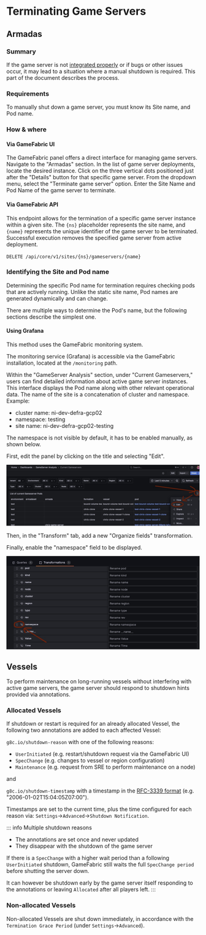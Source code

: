# Terminating Game Servers

## Armadas

### Summary

If the game server is not [integrated properly](./using-the-agones-sdk.md) or if bugs or other issues occur, it may lead to a situation where a manual shutdown is required. This part of the document describes the process.

### Requirements

To manually shut down a game server, you must know its Site name, and Pod name.

### How & where

#### Via GameFabric UI

The GameFabric panel offers a direct interface for managing game servers. Navigate to the "Armadas" section. In the list of game server deployments, locate the desired instance. Click on the three vertical dots positioned just after the "Details" button for that specific game server. From the dropdown menu, select the "Terminate game server" option. Enter the Site Name and Pod Name of the game server to terminate.

#### Via GameFabric API
This endpoint allows for the termination of a specific game server instance within a given site. The `{ns}` placeholder represents the site name, and `{name}` represents the unique identifier of the game server to be terminated. Successful execution removes the specified game server from active deployment.

`DELETE /api/core/v1/sites/{ns}/gameservers/{name}`

### Identifying the Site and Pod name

Determining the specific Pod name for termination requires checking pods that are actively running. Unlike the static site name, Pod names are generated dynamically and can change.

There are multiple ways to determine the Pod's name, but the following sections describe the simplest one.

#### Using Grafana

This method uses the GameFabric monitoring system.

The monitoring service (Grafana) is accessible via the GameFabric installation, located at the `/monitoring` path.

Within the "GameServer Analysis" section, under "Current Gameservers," users can find detailed information about active game server instances.
This interface displays the Pod name along with other relevant operational data.
The name of the site is a concatenation of cluster and namespace.
Example:

- cluster name: ni-dev-defra-gcp02
- namespace: testing
- site name: ni-dev-defra-gcp02-testing

The namespace is not visible by default, it has to be enabled manually, as shown below.

First, edit the panel by clicking on the title and selecting "Edit".

![Current Gameservers in Grafana](./images/monitoring/monitoring_edit_gameserver_columns.png)

Then, in the "Transform" tab, add a new "Organize fields" transformation.

Finally, enable the "namespace" field to be displayed. 

![Enable Namespace in Grafana](./images/monitoring/monitoring_enable_namespace.png)


## Vessels

To perform maintenance on long-running vessels without interfering with active game servers, the game server should respond to shutdown hints provided via annotations.

### Allocated Vessels

If shutdown or restart is required for an already allocated Vessel, the following two annotations are added to each affected Vessel:

`g8c.io/shutdown-reason` with one of the following reasons:

* `UserInitiated` (e.g. restart/shutdown request via the GameFabric UI)
* `SpecChange`    (e.g. changes to vessel or region configuration)
* `Maintenance`   (e.g. request from SRE to perform maintenance on a node)

and

`g8c.io/shutdown-timestamp` with a timestamp in the [RFC-3339 format](https://datatracker.ietf.org/doc/html/rfc3339) (e.g. "2006-01-02T15:04:05Z07:00").

Timestamps are set to the current time, plus the time configured for each reason via: `Settings`->`Advanced`->`Shutdown Notification`.

::: info Multiple shutdown reasons
* The annotations are set once and never updated
* They disappear with the shutdown of the game server

If there is a `SpecChange` with a higher wait period than a following `UserInitiated` shutdown, GameFabric still waits the full `SpecChange period` before shutting the server down.

It can however be shutdown early by the game server itself responding to the annotations or leaving `Allocated` after all players left.
:::

### Non-allocated Vessels

Non-allocated Vessels are shut down immediately, in accordance with the `Termination Grace Period` (under `Settings`->`Advanced`).
